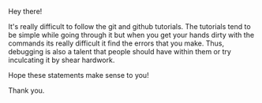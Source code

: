 Hey there!

It's really difficult to follow the git and github tutorials.
The tutorials tend to be simple while going through it but when you get your hands dirty with the commands its really difficult it find the errors that you make. 
Thus, debugging is also a talent that people should have within them or try inculcating it by shear hardwork.

Hope these statements make sense to you!

Thank you.
